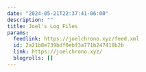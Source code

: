 ```yaml
---
date: "2024-05-21T22:37:41-06:00"
description: ""
title: Joel's Log Files
params:
  feedlink: https://joelchrono.xyz/feed.xml
  id: 2a21b8e739bdf0ebf3a771b247418b2b
  link: https://joelchrono.xyz/
  blogrolls: []
---
```

